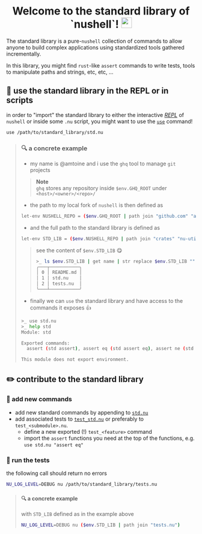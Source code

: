 <h1 align="center">
  Welcome to the standard library of `nushell`!
  <img src="https://media.giphy.com/media/hvRJCLFzcasrR4ia7z/giphy.gif" width="28"></img>
</h1>

The standard library is a pure-`nushell` collection of commands to allow anyone to build
complex applications using standardized tools gathered incrementally.

In this library, you might find `rust`-like `assert` commands to write tests, tools to
manipulate paths and strings, etc, etc, ...

## :toolbox: use the standard library in the REPL or in scripts
in order to "import" the standard library to either the interactive [*REPL*][REPL] of
`nushell` or inside some `.nu` script, you might want to use the
[`use`](https://nushell.sh/commands/docs/use.html) command!
```bash
use /path/to/standard_library/std.nu
```

> ### :mag: a concrete example
> - my name is @amtoine and i use the `ghq` tool to manage `git` projects
> > **Note**  
> > `ghq` stores any repository inside `$env.GHQ_ROOT` under `<host>/<owner>/<repo>/`
> - the path to my local fork of `nushell` is then defined as
> ```bash
> let-env NUSHELL_REPO = ($env.GHQ_ROOT | path join "github.com" "amtoine" "nushell")
> ```
> - and the full path to the standard library is defined as
> ```bash
> let-env STD_LIB = ($env.NUSHELL_REPO | path join "crates" "nu-utils" "standard_library")
> ```
> > see the content of `$env.STD_LIB` :yum:
> > ```bash
> > >_ ls $env.STD_LIB | get name | str replace $env.STD_LIB "" | str trim -l -c "/"
> > ╭───┬───────────╮
> > │ 0 │ README.md │
> > │ 1 │ std.nu    │
> > │ 2 │ tests.nu  │
> > ╰───┴───────────╯
> > ```
> - finally we can `use` the standard library and have access to the commands it exposes :thumbsup:
> ```bash
> >_ use std.nu
> >_ help std
> Module: std
>
> Exported commands:
>   assert (std assert), assert eq (std assert eq), assert ne (std assert ne), match (std match)
>
> This module does not export environment.
> ```

## :pencil2: contribute to the standard library
### :wrench: add new commands
- add new standard commands by appending to [`std.nu`](std.nu)
- add associated tests to [`test_std.nu`](tests_std.nu) or preferably to `test_<submodule>.nu`.
    - define a new exported (!) `test_<feature>` command
    - import the `assert` functions you need at the top of the functions, e.g. `use std.nu "assert eq"`

### :test_tube: run the tests
the following call should return no errors
```bash
NU_LOG_LEVEL=DEBUG nu /path/to/standard_library/tests.nu
```

> #### :mag: a concrete example
> with `STD_LIB` defined as in the example above
> ```bash
> NU_LOG_LEVEL=DEBUG nu ($env.STD_LIB | path join "tests.nu")
> ```

[REPL]: https://en.wikipedia.org/wiki/Read%E2%80%93eval%E2%80%93print_loop
